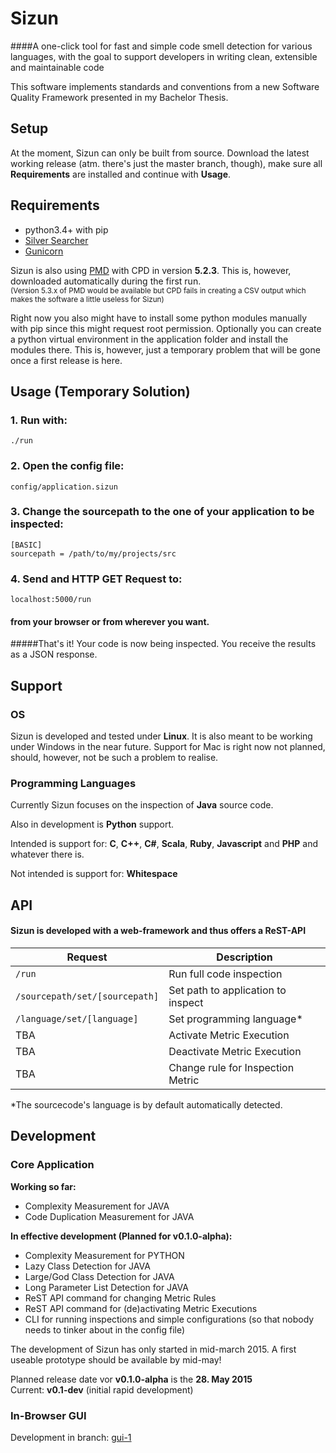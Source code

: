 # Sizun

####A one-click tool for fast and simple code smell detection for various languages, with the goal to support developers in writing clean, extensible and maintainable code

This software implements standards and conventions from a new Software Quality Framework presented in my Bachelor Thesis.

## Setup

At the moment, Sizun can only be built from source.
Download the latest working release (atm. there's just the master branch, though), make sure all **Requirements** are installed and continue with **Usage**.

## Requirements

- python3.4+ with pip
- [Silver Searcher](https://github.com/ggreer/the_silver_searcher)
- [Gunicorn](http://gunicorn.org/)

Sizun is also using [PMD](http://pmd.sourceforge.net/pmd-5.2.3/) with CPD in version **5.2.3**.
This is, however, downloaded automatically during the first run.<br />
<sub>(Version 5.3.x of PMD would be available but CPD fails in creating a CSV output which makes the software a little useless for Sizun)</sub>

Right now you also might have to install some python modules manually with pip since this might request root permission. Optionally you can create a python virtual environment in the application folder and install the modules there. This is, however, just a temporary problem that will be gone once a first release is here.

## Usage (Temporary Solution)
### 1. Run with:

    ./run

### 2. Open the config file:

    config/application.sizun

### 3. Change the sourcepath to the one of your application to be inspected:

    [BASIC]
    sourcepath = /path/to/my/projects/src

### 4. Send and HTTP GET Request to:

    localhost:5000/run


#### from your browser or from wherever you want.

#####That's it! Your code is now being inspected. You receive the results as a JSON response.

## Support
### OS
Sizun is developed and tested under **Linux**. It is also meant to be working under Windows in the near future.
Support for Mac is right now not planned, should, however, not be such a problem to realise.

### Programming Languages
Currently Sizun focuses on the inspection of **Java** source code.

Also in development is **Python** support.

Intended is support for: **C**, **C++**, **C#**, **Scala**, **Ruby**, **Javascript** and **PHP** and whatever there is.

Not intended is support for: **Whitespace**

## API
#### Sizun is developed with a web-framework and thus offers a ReST-API

Request | Description
------- | -----------
`/run`  | Run full code inspection
`/sourcepath/set/[sourcepath]`  | Set path to application to inspect
`/language/set/[language]`  | Set programming language*
TBA  | Activate Metric Execution
TBA  | Deactivate Metric Execution
TBA  | Change rule for Inspection Metric
*The sourcecode's language is by default automatically detected.


## Development

### Core Application

**Working so far:**
- Complexity Measurement for JAVA
- Code Duplication Measurement for JAVA

**In effective development (Planned for v0.1.0-alpha):**
- Complexity Measurement for PYTHON
- Lazy Class Detection for JAVA
- Large/God Class Detection for JAVA
- Long Parameter List Detection for JAVA
- ReST API command for changing Metric Rules
- ReST API command for (de)activating Metric Executions
- CLI for running inspections and simple configurations (so that nobody needs to tinker about in the config file)

The development of Sizun has only started in mid-march 2015.
A first useable prototype should be available by mid-may!

Planned release date vor **v0.1.0-alpha** is the **28. May 2015**<br />
Current: **v0.1-dev** (initial rapid development)

### In-Browser GUI
Development in branch: [gui-1](https://github.com/FrontSide/Sizun/tree/gui-1)
